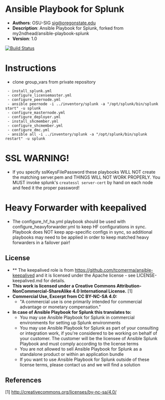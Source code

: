 # Ansible Playbook for Splunk
- **Authors**: OSU-SIG sig@oregonstate.edu
- **Description**:	Ansible Playbook for Splunk, forked from my2ndhead/ansible-playbook-splunk
- **Version**: 		1.0

[![Build Status](https://jenkins.sig.oregonstate.edu/job/lint%20ansible-splunk/badge/icon)](https://jenkins.sig.oregonstate.edu/job/lint%20ansible-splunk/)


# Instructions

* clone group_vars from private repository
```
 - install_splunk.yml
 - configure_licensemaster.yml
 - configure_peernode.yml
 - ansible peernode -i ../inventory/splunk -a "/opt/splunk/bin/splunk start" -u splunk
 - configure_masternode.yml
 - configure_deployer.yml
 - install_shcmember.yml
 - configure_shcmember.yml
 - configure_dmc.yml
 - ansible all -i ../inventory/splunk -a "/opt/splunk/bin/splunk restart" -u splunk
```
# SSL WARNING!

- If you specify sslKeysFilePassword these playbooks WILL NOT create the matching server.pem and THINGS WILL NOT WORK PROPERLY.  You MUST invoke splunk's `createssl server-cert` by hand on each node and feed it the proper password!

# Heavy Forwarder with keepalived

* The configure_hf_ha.yml playbook should be used with configure_heavyforwarder.yml to keep HF configurations in sync.  Playbook does NOT keep app-specific configs in sync, so additional playbooks may need to be applied in order to keep matched heavy forwarders in a failover pair!

## License
- ** The keepalived role is from https://github.com/tcomerma/ansible-keepalived and it is licensed under the Apache license - see LICENSE-keepalived.md for details.
- **This work is licensed under a Creative Commons Attribution-NonCommercial-ShareAlike 4.0 International License.** [1]
- **Commercial Use, Excerpt from CC BY-NC-SA 4.0:**
  - "A commercial use is one primarily intended for commercial advantage or monetary compensation."
- **In case of Ansible Playbook for Splunk this translates to:**
  - You may use Ansible Playbook for Splunk in commercial environments for setting up Splunk environments
  - You may use Ansible Playbook for Splunk as part of your consulting or integration work, if you're considered to be working on behalf of your customer. The customer will be the licensee of Ansible Splunk Playbook and must comply according to the license terms
  - You are not allowed to sell Ansible Playbook for Splunk as a standalone product or within an application bundle
  - If you want to use Ansible Playbook for Splunk outside of these license terms, please contact us and we will find a solution

## References
[1] http://creativecommons.org/licenses/by-nc-sa/4.0/

